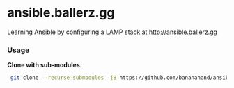 # ansible.ballerz.gg
Learning Ansible by configuring a LAMP stack at http://ansible.ballerz.gg

### Usage
**Clone with sub-modules.**
```bash
 git clone --recurse-submodules -j8 https://github.com/bananahand/ansible.ballerz.gg.git --ask-vault-pass
 ```

